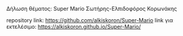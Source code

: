 Δήλωση θέματος: Super Mario
 Σωτήρης-Ελπιδοφόρος Κορωνάκης
 
 repository link: https://github.com/alkiskoron/Super-Mario
 link για εκτελέσιμο: https://alkiskoron.github.io/Super-Mario/

